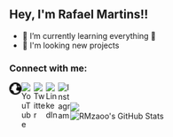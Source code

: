 ## Hey, I'm Rafael Martins!!

- 🌱 I’m currently learning everything 🤣
- 👯 I'm looking new projects



### Connect with me:

[<img align="left" alt="rafaelmartins.pt" width="22px" src="https://raw.githubusercontent.com/iconic/open-iconic/master/svg/globe.svg" />][website]
[<img align="left" alt="YouTube" width="22px" src="https://cdn.jsdelivr.net/npm/simple-icons@v3/icons/youtube.svg" />][youtube]
[<img align="left" alt="Twitter" width="22px" src="https://cdn.jsdelivr.net/npm/simple-icons@v3/icons/twitter.svg" />][twitter]
[<img align="left" alt="LinkedIn" width="22px" src="https://cdn.jsdelivr.net/npm/simple-icons@v3/icons/linkedin.svg" />][linkedin]
[<img align="left" alt="Instagram" width="22px" src="https://cdn.jsdelivr.net/npm/simple-icons@v3/icons/instagram.svg" />][instagram]

<br />
<br /> 

<a href="https://github.com/rmzaoo">
  <img align="center" src="https://github-readme-stats.codestackr.vercel.app/api/top-langs?username=rmzaoo&show_icons=true&hide_border=true" />
</a>
<br /> 

<a href="https://github.com/rmzaoo">
  <img align="left" alt="RMzaoo's GitHub Stats" src="https://github-readme-stats.codestackr.vercel.app/api?username=rmzaoo&show_icons=true&hide_border=true" />
</a>

[website]: https://rafaelmartins.pt
[twitter]: https://twitter.com/rmzaoo
[youtube]: https://youtube.com/rmzaoo
[instagram]: https://instagram.com/rmzaoo
[linkedin]: https://linkedin.com/in/rafaelmartins2002
